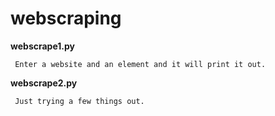 # webscraping

**webscrape1.py**

     Enter a website and an element and it will print it out.
  
**webscrape2.py**

     Just trying a few things out.
